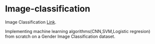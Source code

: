 # Image-classification
Image Classification [Link](https://www.kaggle.com/code/saishvarya/gender-image-classification?scriptVersionId=158358284).

Implementing machine learning algorithms(CNN,SVM,Logistic regresion) from scratch on a Gender Image Classification dataset.
